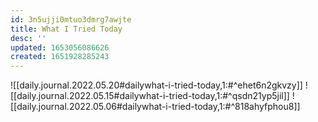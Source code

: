 ```yaml
---
id: 3n5ujji0mtuo3dmrg7awjte
title: What I Tried Today
desc: ''
updated: 1653056086626
created: 1651928285243
---
```


![[daily.journal.2022.05.20#dailywhat-i-tried-today,1:#^ehet6n2gkvzy]]
![[daily.journal.2022.05.15#dailywhat-i-tried-today,1:#^qsdn21yp5jil]]
![[daily.journal.2022.05.06#dailywhat-i-tried-today,1:#^818ahyfphou8]]
